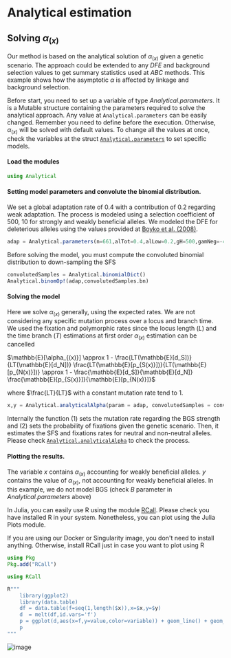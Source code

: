 # Analytical estimation
## Solving $\alpha_{(x)}$
Our method is based on the analytical solution of $\alpha_{(x)}$ given a genetic scenario. The approach could be extended to any *DFE* and background selection values to get summary statistics used at *ABC* methods. This example shows how the asymptotic $\alpha$ is affected by linkage and background selection.

Before start, you need to set up a variable of type *Analytical.parameters*. It is a Mutable structure containing the parameters required to solve the analytical approach. Any value at ```Analytical.parameters``` can be easily changed. Remember you need to define before the execution. Otherwise, $\alpha_{(x)}$ will be solved with default values. To change all the values at once, check the variables at the struct [`Analytical.parameters`](@ref) to set specific models.

#### Load the modules
```julia
using Analytical
```

#### Setting model parameters and convolute the binomial distribution.
We set a global adaptation rate of 0.4 with a contribution of 0.2 regarding weak adaptation. The process is modeled using a selection coefficient of 500, 10 for strongly and weakly beneficial alleles. We modeled the DFE for deleterious alleles using the values provided at [Boyko et al. (2008)](https://journals.plos.org/plosgenetics/article?id=10.1371/journal.pgen.1000083). 

```julia
adap = Analytical.parameters(n=661,alTot=0.4,alLow=0.2,gH=500,gamNeg=-457,al=0.184,be = 0.184/457,B=0.999)
```

Before solving the model, you must compute the convoluted binomial distribution to down-sampling the SFS

```julia
convolutedSamples = Analytical.binomialDict()
Analytical.binomOp!(adap,convolutedSamples.bn)
```

#### Solving the model
Here we solve $\alpha_{(x)}$ generally, using the expected rates. We are not considering any specific mutation process over a locus and branch time. We used the fixation and polymorphic rates since the locus length ($L$) and the time branch ($T$) estimations at first order $\alpha_{(x)}$ estimation can be cancelled

$\mathbb{E}[\alpha_{(x)}] \approx 1 - \frac{LT(\mathbb{E}[d_S])}{LT(\mathbb{E}[d_N])} \frac{LT(\mathbb{E}[p_{S(x)}])}{LT(\mathbb{E}[p_{N(x)}])} \approx 1 - \frac{\mathbb{E}[d_S]}{\mathbb{E}[d_N]} \frac{\mathbb{E}[p_{S(x)}]}{\mathbb{E}[p_{N(x)}]}$

where $\frac{LT}{LT}$ with a constant mutation rate tend to $1$. 

```julia
x,y = Analytical.analyticalAlpha(param = adap, convolutedSamples = convolutedSamples)
```

Internally the function (1) sets the mutation rate regarding the BGS strength and (2) sets the probability of fixations given the genetic scenario. Then, it estimates the SFS and fixations rates for neutral and non-neutral alleles. Please check [`Analytical.analyticalAlpha`](@ref) to check the process.

#### Plotting the results.
The variable *x* contains $\alpha_{(x)}$ accounting for weakly beneficial alleles. *y* contains the value of $\alpha_{(x)}$, not accounting for weakly beneficial alleles. In this example, we do not model BGS (check *B* parameter in *Analytical.parameters* above)

In Julia, you can easily use R using the module [RCall](https://github.com/JuliaInterop/RCall.jl). Please check you have installed R in your system. Nonetheless, you can plot using the Julia Plots module.

If you are using our Docker or Singularity image, you don't need to install anything. Otherwise, install RCall just in case you want to plot using R

```julia
using Pkg
Pkg.add("RCall")
``` 

```julia
using RCall

R"""
	library(ggplot2)
	library(data.table)
	df = data.table(f=seq(1,length($x)),x=$x,y=$y)
	d  = melt(df,id.vars='f')
	p = ggplot(d,aes(x=f,y=value,color=variable)) + geom_line() + geom_point() + scale_colour_manual(values=c('#30504f', '#ab2710'),labels = c("Neutral + deleterious alleles", "All alleles")) + theme_bw()
	p
"""
```

![image](https://raw.githubusercontent.com/jmurga/Analytical.jl/master/docs/src/figure1.svg)

